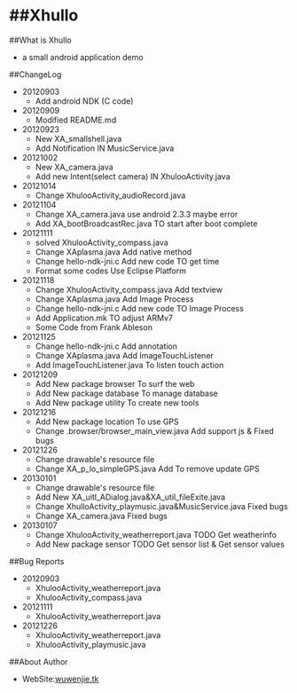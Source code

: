 
##Xhullo
======

##What is Xhullo

* a small android application demo


##ChangeLog
* 20120903
    * Add android NDK (C code)
* 20120909
    * Modified README.md
* 20120923
    * New XA_smallshell.java
    * Add Notification IN MusicService.java
* 20121002
    * New XA_camera.java
    * Add new Intent(select camera) IN XhulooActivity.java
* 20121014
    * Change XhulooActivity_audioRecord.java
* 20121104
    * Change XA_camera.java use android 2.3.3 maybe error
    * Add XA_bootBroadcastRec.java TO start after boot complete
* 20121111
    * solved XhulooActivity_compass.java
    * Change XAplasma.java Add native method
    * Change hello-ndk-jni.c Add new code TO get time
    * Format some codes Use Eclipse Platform
* 20121118
    * Change XhulooActivity_compass.java Add textview
    * Change XAplasma.java Add Image Process
    * Change hello-ndk-jni.c Add new code TO Image Process
    * Add Application.mk TO adjust ARMv7
    * Some Code from Frank Ableson
* 20121125
    * Change hello-ndk-jni.c Add annotation 
    * Change XAplasma.java Add ImageTouchListener
    * Add ImageTouchListener.java To listen touch action
* 20121209
    * Add New package browser To surf the web
    * Add New package database To manage database
    * Add New package utility To create new tools
* 20121216
    * Add New package location To use GPS
    * Change .browser/browser_main_view.java Add support js & Fixed bugs
* 20121226
    * Change drawable's resource file
    * Change XA_p_lo_simpleGPS.java Add To remove update GPS
* 20130101
    * Change drawable's resource file
    * Add New XA_uitl_ADialog.java&XA_util_fileExite.java
    * Change XhulloActivity_playmusic.java&MusicService.java Fixed bugs
    * Change XA_camera.java Fixed bugs
* 20130107
    * Change XhulooActivity_weatherreport.java TODO Get weatherinfo
    * Add New package sensor TODO Get sensor list & Get sensor values

##Bug Reports
* 20120903
    * XhulooActivity_weatherreport.java
    * XhulooActivity_compass.java
* 20121111
    * XhulooActivity_weatherreport.java
* 20121226
    * XhulooActivity_weatherreport.java
    * XhulooActivity_playmusic.java

##About Author 
* WebSite:[wuwenjie.tk](http://www.wuwenjie.tk)
